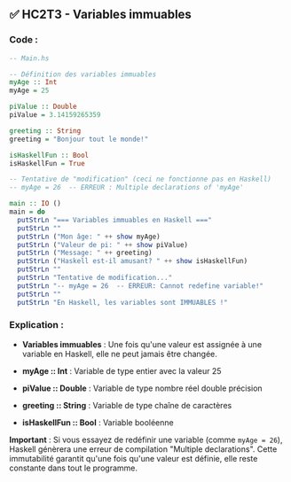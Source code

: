 ## ✅ HC2T3 - Variables immuables

### Code :

```haskell
-- Main.hs

-- Définition des variables immuables
myAge :: Int
myAge = 25

piValue :: Double
piValue = 3.14159265359

greeting :: String
greeting = "Bonjour tout le monde!"

isHaskellFun :: Bool
isHaskellFun = True

-- Tentative de "modification" (ceci ne fonctionne pas en Haskell)
-- myAge = 26  -- ERREUR : Multiple declarations of 'myAge'

main :: IO ()
main = do
  putStrLn "=== Variables immuables en Haskell ==="
  putStrLn ""
  putStrLn ("Mon âge: " ++ show myAge)
  putStrLn ("Valeur de pi: " ++ show piValue)
  putStrLn ("Message: " ++ greeting)
  putStrLn ("Haskell est-il amusant? " ++ show isHaskellFun)
  putStrLn ""
  putStrLn "Tentative de modification..."
  putStrLn "-- myAge = 26  -- ERREUR: Cannot redefine variable!"
  putStrLn ""
  putStrLn "En Haskell, les variables sont IMMUABLES !"
```

### Explication :

* **Variables immuables** : Une fois qu'une valeur est assignée à une variable en Haskell, elle ne peut jamais être changée.

* **myAge :: Int** : Variable de type entier avec la valeur 25

* **piValue :: Double** : Variable de type nombre réel double précision

* **greeting :: String** : Variable de type chaîne de caractères

* **isHaskellFun :: Bool** : Variable booléenne

**Important** : Si vous essayez de redéfinir une variable (comme `myAge = 26`), Haskell génèrera une erreur de compilation "Multiple declarations". Cette immutabilité garantit qu'une fois qu'une valeur est définie, elle reste constante dans tout le programme.
